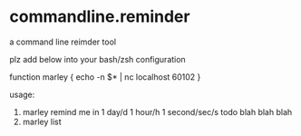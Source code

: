 # commandline.reminder
a command line reimder tool

plz add below into your bash/zsh configuration

function marley {
    echo -n $* | nc localhost 60102
}

usage:

1. marley remind me in 1 day/d 1 hour/h 1 second/sec/s todo blah blah blah
2. marley list

